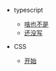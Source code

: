 - typescript
  - [啥也不是](./typescript/closure.md "啥也不是")
  - [还没写](prototype.md "还没写")

- CSS
  - [开始](layout.md "开始")
